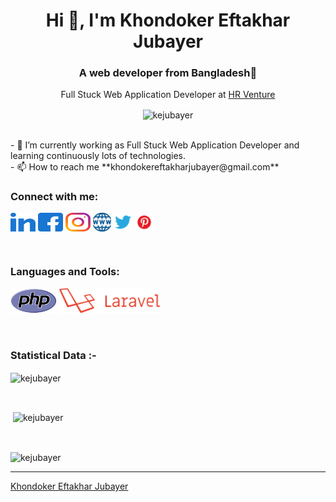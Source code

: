 <h1 align="center">Hi 👋, I'm Khondoker Eftakhar Jubayer</h1>
<h3 align="center">A web developer from Bangladesh🌟</h3>
<p align="center">Full Stuck Web Application Developer at <a href="https://hrventureai.com/">HR Venture</a></p>
<p align="center"><img align="center" src="https://komarev.com/ghpvc/?username=kejubayer&label=Profile%20views&color=0e75b6&style=flat" alt="kejubayer" /></p>
<br>
- 🌱 I’m currently working as Full Stuck Web Application Developer and learning continuously lots of technologies.  
<br>
- 📫 How to reach me **khondokereftakharjubayer@gmail.com**
<br>
<h3 align="left">Connect with me:</h3>
<p align="left">
  <a href="https://www.linkedin.com/in/kejubayer/" target="blank"><img align="center"
      src="./icons/social/linked-in-alt.svg"
      alt="kejubayer" height="30" width="40" /></a>
  <a href="https://www.facebook.com/engr.k.e.jubayer" target="blank"><img align="center"
      src="./icons/social/facebook.svg"
      alt="kejubayer" height="30" width="40" /></a>
  <a href="https://www.instagram.com/kejubayer/" target="blank"><img align="center"
      src="./icons/social/instagram.svg"
      alt="kejubayer" height="30" width="40" /></a>
  <a href="https://kejubayer.com/" target="blank"><img align="center"
      src="./icons/social/website.png"
      alt="kejubayer" height="30" /></a>
  <a href="https://twitter.com/kejubayer/" target="blank"><img align="center"
      src="./icons/social/twitter.png"
      alt="kejubayer" height="30" /></a>
  <a href="https://www.pinterest.com/kejubayer/" target="blank"><img align="center"
      src="./icons/social/pinterest.png"
      alt="kejubayer" height="30" /></a>
</p>

<br>

<h3 align="left">Languages and Tools:</h3>
<p align="left"> 
<a href="https://www.php.net/" target="_blank" rel="noreferrer"><img
      src="icons/php.png" alt="android" height="40" /></a> 
<a href="https://laravel.com/" target="_blank" rel="noreferrer"><img
      src="icons/laravel.png" alt="android" height="40" /></a> 
</p>

<br>

<h3>Statistical Data :-</h3>
<p><img align="center"
    src="https://github-readme-stats.vercel.app/api/top-langs?username=kejubayer&show_icons=true&locale=en&layout=compact"
    alt="kejubayer" /></p>

<br>

<p>&nbsp;<img align="center" src="https://github-readme-stats.vercel.app/api?username=kejubayer&show_icons=true&locale=en"
    alt="kejubayer" /></p>

<br>

<p><img align="center" src="https://github-readme-streak-stats.herokuapp.com/?user=kejubayer&" alt="kejubayer" /></p>

------------------------------------------------------------------------------------------------------------------------------------------
[Khondoker Eftakhar Jubayer](https://kejubayer.com)